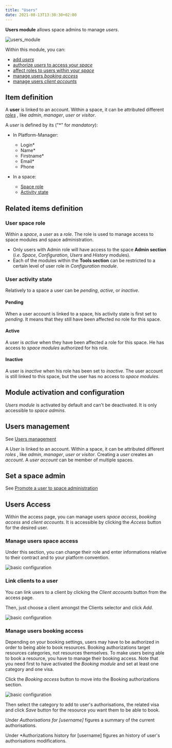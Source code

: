 ```yaml
---
title: "Users"
date: 2021-08-13T13:30:30+02:00
---
```


**Users module** allows space admins to manage *users*.

![users_module](../../../create_user_9.png)

Within this module, you can:

- [add *users*](./#users-management)
- [authorize *users* to access your *space*](./#users-management)
- [affect roles to users within your *space*](./#users-management)
- [manage users *booking access*](./#manage-users-booking-access)
- [manage users *client accounts*](./#link-clients-to-a-user)

## Item definition

A **user** is linked to an account. Within a space, it can be attributed different [*roles*](./#user-space-roles) , like *admin*, *manager*, *user* or *visitor*.

A *user* is defined by its ("\*" for *mandatory*):

- In Platform-Manager:
  - Login*
  - Name*
  - Firstname*
  - Email*
  - Phone

- In a space:
  - [Space role](./#user-space-role)
  - [Activity state](./#user-activity-state)

## Related items definition

### User space role

Within a *space*, a *user* as a *role*. The role is used to manage access to space modules and space administration.

- Only users with Admin role will have access to the space **Admin section** (*i.e.* *Space*, *Configuration*, *Users* and *History* modules).
- Each of the modules within the **Tools section** can be restricted to a certain level of user role in *Configuration module*.

### User activity state

Relatively to a space a user can be *pending*, *active*, or *inactive*.

#### Pending

When a user account is linked to a space, his activity state is first set to *pending*. It means that they still have been affected no role for this space.

#### Active

A user is *active* when they have been affected a role for this space. He has access to *space modules* authorized for his role.

#### Inactive

A user is *inactive* when his role has been set to *inactive*. The user account is still linked to this space, but the user has no access to *space modules*.

## Module activation and configuration

*Users module* is activated by default and can't be deactivated. It is only accessible to *space admins*.

## Users management

See [Users management](../../../manager/users)

A *User* is linked to an account. Within a space, it can be attributed different *roles* , like *admin*, *manager*, *user* or *visitor*.
Creating a *user* creates an *account*. A *user account* can be member of multiple spaces.

## Set a space admin

See [Promote a user to space administration](../../../manager/users/#promote-a-user-to-space-administration)

## Users Access

Within the access page, you can manage users *space access*, *booking access* and *client accounts*.
It is accessible by clicking the *Access* button for the desired user.

### Manage users space access

Under this section, you can change their role and enter informations relative to their contract and to your platform convention.

![basic configuration](../../../users_module_1.png)

### Link clients to a user

You can link users to a client by clicking the *Client accounts* button from the access page.

Then, just choose a client amongst the Clients selector and click *Add*.

![basic configuration](../../../users_module_2.png)

### Manage users booking access

Depending on your booking settings, users may have to be authorized  in order to being able to book resources.
Booking authorizations target resources categories, not resources themselves.
To make users being able to book a resource, you have to manage their booking access.
Note that you need first to have activated the *Booking module* and set at least one category and one visa.

Click the *Booking access* button to move into the Booking authorizations section.

![basic configuration](../../../users_module_3.png)

Then select the category to add to user's authorisations, the related visa and click *Save* button for the resource you want them to be able to book.

Under *Authorisations for [username]* figures a summary of the current authorisations.

Under *Authorizations history for [username] figures an history of user's authorisations modifications.
